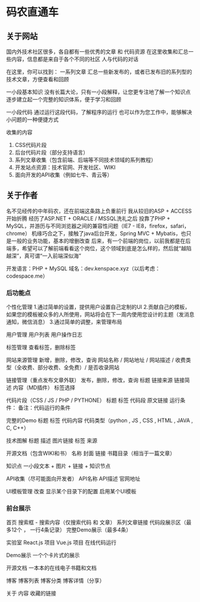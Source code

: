 # 码农直通车

## 关于网站

国内外技术社区很多，各自都有一些优秀的文章 和 代码资源
在这里收集和汇总一些内容，信息都是来自于各个不同的社区
人与代码的对话

在这里，你可以找到：
一系列文章
汇总一些新发布的，或者已发布旧的系列型的技术文章，方便查看和回顾

一小段基本知识
没有长篇大论，只有一小段解释，让您更专注地了解一个知识点
逐步建立起一个完整的知识体系，便于学习和回顾

一小段代码
通过运行这段代码，了解程序的运行
也可以作为您工作中，能够解决小问题的一种便捷方式

收集的内容
1. CSS代码片段
2. 后台代码片段（部分支持语言）
3. 系列文章收集（包含前端、后端等不同技术领域的系列教程）
4. 开发站点资源：技术官网、开发社区、WIKI
5. 面向开发的API收集（例如七牛、青云等）

## 关于作者

名不见经传的中年码农，还在前端这条路上负重前行
我从较旧的ASP + ACCESS开始折腾
经历了ASP.NET + ORACLE / MSSQL洗礼之后
投靠了PHP + MySQL，并游历与不同浏览器之间的兼容性问题（IE7 - IE8，firefox，safari，chrome）
机缘巧合之下，接触了java后台开发，Spring MVC + Mybatis，也只是一般的业务功能，基本的增删改查
后来，有一个前端的岗位，以前我都是在后端多，希望可以了解前端看看这个岗位，这个领域到底是怎么样的，然后就“越陷越深”，真可谓“一入前端深似海”

开发语言：PHP + MySQL
域名：dev.kenspace.xyz（以后考虑：codespace.me）


### 后功能点
个性化管理
1.通过简单的设置，提供用户设置自己定制的UI
2.贡献自己的模板，如果您的模板被众多的人所使用，网站将会在下一周内使用您设计的主题（发消息通知，微信消息）
3.通过简单的调整，来管理布局

用户管理
用户列表
用户操作日志

标签管理
查看标签，删除标签

网站来源管理
新增，删除，修改，查询
网站名称 / 网站地址 / 网站描述 / 收费类型（全收费、部分收费、全免费）/ 是否收录网站

链接管理（重点发布文章外联）
发布，删除，修改，查询
标题
链接来源
链接简述
内容（MD插件）
标签选择

代码片段（CSS / JS / PHP / PYTHONE）
标题
标签
代码段
原文链接
运行条件：
备注：代码运行的条件

完整的Demo
标题
标签
代码内容
代码类型（python , JS , CSS , HTML , JAVA , C, C++）

技术图解
标题
描述
图片链接
标签
来源

开源文档（包含WIKI和书）
名称
封面
链接
书籍目录（相当于一篇文章）

知识点
一小段文本 + 图片 + 链接 + 知识节点

API收集（尽可能面向开发者）
API名称
API描述
官网地址

UI模板管理
改查
显示某个目录下的配置
启用某个UI模板

### 前台展示
首页
搜索框 - 搜索内容（仅搜索代码 和 文章）
系列文章链接
代码段展示区（最多12个 ， 一行4条记录）
完整Demo展示（最多4条）

实验室
React.js 项目
Vue.js 项目
在线代码运行

Demo展示
一个个卡片式的展示

开源文档
一本本的在线电子书籍和文档

博客
博客列表
博客分类
博客详情（分享）

关于
内容
收藏的链接
